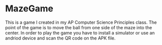 # MazeGame
This is a game I created in my AP Computer Science Principles class. The point of the game is to move the ball from one side of the maze into the center. In order to play the game you have to install a simulator or use an andriod device and scan the QR code on the APK file.
